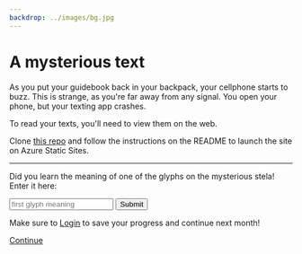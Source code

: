 ```yaml
---
backdrop: ../images/bg.jpg
---
```


# A mysterious text

As you put your guidebook back in your backpack, your cellphone starts to buzz. This is strange, as you're far away from any signal. You open your phone, but your texting app crashes.

To read your texts, you'll need to view them on the web.

Clone [this repo](https://github.com/jlooper/azure-maya-mystery-challenge-1) and follow the instructions on the README to launch the site on Azure Static Sites.

<hr/>

Did you learn the meaning of one of the glyphs on the mysterious stela! Enter it here:

<div class="m-10 p-10 rounded overflow-hidden shadow-lg">
<form class="w-full max-w-sm">
  <div class="flex items-center">
    <input class="appearance-none block w-full bg-gray-200 text-gray-700 border border-gray-500 rounded py-3 px-4 m-2 leading-tight focus:outline-none focus:bg-white" id="glyph-1" type="text" placeholder="first glyph meaning" aria-label="first glyph meaning">
    <button class="flex-shrink-0 bg-blue-500 hover:bg-blue-700 border-blue-500 hover:border-blue-700 text-md border-4 text-white py-1 px-2 rounded" type="button">
      Submit
    </button>
    
  </div>
</form>
</div>

Make sure to [Login](./login) to save your progress and continue next month!

[Continue](../)
